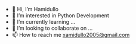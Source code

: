 - 👋 Hi, I’m Hamidullo
- 👀 I’m interested in Python Development
- 🌱 I’m currently learning ...
- 💞️ I’m looking to collaborate on ...
- 📫 How to reach me xamidullo2005@gmail.com

<!---
Khamidullo707/Khamidullo707 is a ✨ special ✨ repository because its `README.md` (this file) appears on your GitHub profile.
You can click the Preview link to take a look at your changes.
--->
